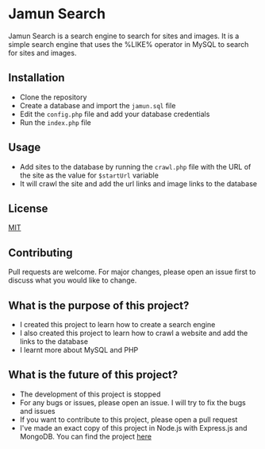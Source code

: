 # Jamun Search

Jamun Search is a search engine to search for sites and images.
It is a simple search engine that uses the %LIKE% operator in MySQL to search for sites and images.

## Installation
- Clone the repository
- Create a database and import the `jamun.sql` file
- Edit the `config.php` file and add your database credentials
- Run the `index.php` file

## Usage
- Add sites to the database by running the `crawl.php` file with the URL of the site as the value for `$startUrl` variable
- It will crawl the site and add the url links and image links to the database

## License
[MIT](https://choosealicense.com/licenses/mit/)

## Contributing
Pull requests are welcome. For major changes, please open an issue first to discuss what you would like to change.

## What is the purpose of this project?
- I created this project to learn how to create a search engine
- I also created this project to learn how to crawl a website and add the links to the database
- I learnt more about MySQL and PHP

## What is the future of this project?
- The development of this project is stopped
- For any bugs or issues, please open an issue. I will try to fix the bugs and issues
- If you want to contribute to this project, please open a pull request
- I've made an exact copy of this project in Node.js with Express.js and MongoDB. You can find the project [here](https://github.com/tharunoptimus/search-engine)
